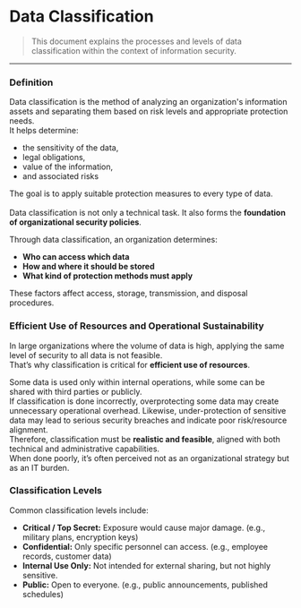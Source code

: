 # Data Classification
> This document explains the processes and levels of data classification within the context of information security.<br>

---

### Definition
Data classification is the method of analyzing an organization's information assets and separating them based on risk levels and appropriate protection needs.<br>
It helps determine:
- the sensitivity of the data,
- legal obligations,
- value of the information,
- and associated risks

The goal is to apply suitable protection measures to every type of data.<br><br>
Data classification is not only a technical task. It also forms the **foundation of organizational security policies**.<br>

Through data classification, an organization determines:<br>
- **Who can access which data**
- **How and where it should be stored**
- **What kind of protection methods must apply**

These factors affect access, storage, transmission, and disposal procedures.

### Efficient Use of Resources and Operational Sustainability
In large organizations where the volume of data is high, applying the same level of security to all data is not feasible.<br>
That’s why classification is critical for **efficient use of resources**.<br>

Some data is used only within internal operations, while some can be shared with third parties or publicly.<br>
If classification is done incorrectly, overprotecting some data may create unnecessary operational overhead.
Likewise, under-protection of sensitive data may lead to serious security breaches and indicate poor risk/resource alignment.<br>
Therefore, classification must be **realistic and feasible**, aligned with both technical and administrative capabilities.<br>
When done poorly, it’s often perceived not as an organizational strategy but as an IT burden.

### Classification Levels
Common classification levels include:
- **Critical / Top Secret:** Exposure would cause major damage. (e.g., military plans, encryption keys)
- **Confidential:** Only specific personnel can access. (e.g., employee records, customer data)
- **Internal Use Only:** Not intended for external sharing, but not highly sensitive.
- **Public:** Open to everyone. (e.g., public announcements, published schedules)

